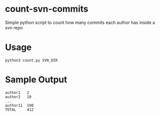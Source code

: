 # count-svn-commits
Simple python script to count how many commits each author has inside a svn repo

# Usage
`python3 count.py SVN_DIR`

# Sample Output
```
author1   2
author2   10
...
author11  100
TOTAL     412
```
